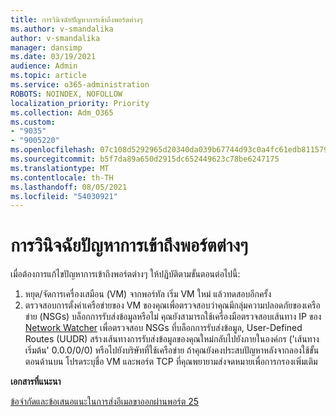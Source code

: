 ```yaml
---
title: การวินิจฉัยปัญหาการเข้าถึงพอร์ตต่างๆ
ms.author: v-smandalika
author: v-smandalika
manager: dansimp
ms.date: 03/19/2021
audience: Admin
ms.topic: article
ms.service: o365-administration
ROBOTS: NOINDEX, NOFOLLOW
localization_priority: Priority
ms.collection: Adm_O365
ms.custom:
- "9035"
- "9005220"
ms.openlocfilehash: 07c108d5292965d20340da039b67744d93c0a4fc61edb8115796671f2f7f1552
ms.sourcegitcommit: b5f7da89a650d2915dc652449623c78be6247175
ms.translationtype: MT
ms.contentlocale: th-TH
ms.lasthandoff: 08/05/2021
ms.locfileid: "54030921"
---
```

# <a name="diagnostics-for-different-ports-access-issues"></a>การวินิจฉัยปัญหาการเข้าถึงพอร์ตต่างๆ

เมื่อต้องการแก้ไขปัญหาการเข้าถึงพอร์ตต่างๆ ให้ปฏิบัติตามขั้นตอนต่อไปนี้:

1. หยุด/จัดการเครื่องเสมือน (VM) จากพอร์ทัล เริ่ม VM ใหม่ แล้วทดสอบอีกครั้ง 
2. ตรวจสอบการตั้งค่าเครือข่ายของ VM ของคุณเพื่อตรวจสอบว่าคุณมีกลุ่มความปลอดภัยของเครือข่าย (NSGs) บล็อกการรับส่งข้อมูลหรือไม่ คุณยังสามารถใช้เครื่องมือตรวจสอบเส้นทาง IP ของ [Network Watcher](https://docs.microsoft.com/azure/network-watcher/network-watcher-ip-flow-verify-overview?WT.mc_id=Portal-Microsoft_Azure_Support) เพื่อตรวจสอบ NSGs ที่บล็อกการรับส่งข้อมูล, User-Defined Routes (UUDR) สร้างเส้นทางการรับส่งข้อมูลของคุณใหม่กลับไปยังภายในองค์กร ('เส้นทางเริ่มต้น' 0.0.0/0/0) หรือไปยังบริษัทที่ใช้เครือข่าย
ถ้าคุณยังคงประสบปัญหาหลังจากลองใช้ขั้นตอนด้านบน โปรดระบุชื่อ VM และพอร์ต TCP ที่คุณพยายามส่งจดหมายเพื่อการกรองเพิ่มเติม

**เอกสารที่แนะนา**

[ข้อจํากัดและข้อเสนอแนะในการส่งอีเมลขาออกผ่านพอร์ต 25](https://docs.microsoft.com/azure/virtual-network/troubleshoot-outbound-smtp-connectivity)